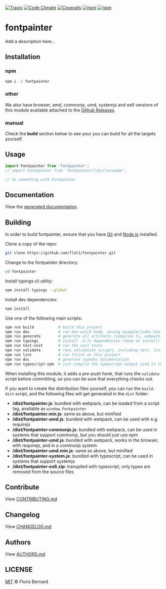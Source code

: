 [![Travis](https://img.shields.io/travis/flut1/knockout-validator.svg?maxAge=2592000)](https://travis-ci.org/flut1/knockout-validator)
[![Code Climate](https://img.shields.io/codeclimate/github/flut1/knockout-validator.svg?maxAge=2592000)](https://codeclimate.com/github/flut1/knockout-validator)
[![Coveralls](https://img.shields.io/coveralls/flut1/knockout-validator.svg?maxAge=2592000)](https://coveralls.io/github/flut1/knockout-validator?branch=master)
[![npm](https://img.shields.io/npm/v/knockout-validator.svg?maxAge=2592000)](https://www.npmjs.com/package/knockout-validator)
[![npm](https://img.shields.io/npm/dm/knockout-validator.svg?maxAge=2592000)](https://www.npmjs.com/package/knockout-validator)

# fontpainter

Add a description here...


## Installation

### npm

```sh
npm i -S fontpainter
```

### other

We also have browser, amd, commonjs, umd, systemjs and es6 versions of
this module available attached to the [Github Releases](https://github.com/flut1/fontpainter/releases).

### manual

Check the **build** section below to see your you can build for all the
targets yourself.

## Usage

```ts
import Fontpainter from 'fontpainter';
// import Fontpainter from 'fontpainter/lib/classname';

// do something with Fontpainter
```


## Documentation

View the [generated documentation](https://rawgit.com/flut1/fontpainter/master/doc/typedoc/index.html).


## Building

In order to build fontpainter, ensure that you have [Git](http://git-scm.com/downloads)
and [Node.js](http://nodejs.org/) installed.

Clone a copy of the repo:
```sh
git clone https://github.com/flut1/fontpainter.git
```

Change to the fontpainter directory:
```sh
cd fontpainter
```

Install typings cli utility:
```sh
npm install typings --global
```

Install dev dependencies:
```sh
npm install
```

Use one of the following main scripts:
```sh
npm run build           # build this project
npm run dev             # run dev-watch mode, seving example/index.html in the browser
npm run generate        # generate all artifacts (compiles ts, webpack, docs and coverage)
npm run typings         # install .d.ts dependencies (done on install)
npm run test-unit       # run the unit tests
npm run validate        # runs validation scripts, including test, lint and coverage check
npm run lint            # run tslint on this project
npm run doc             # generate typedoc documentation
npm run typescript-npm  # just compile the typescript output used in the npm module
```

When installing this module, it adds a pre-push hook, that runs the `validate`
script before committing, so you can be sure that everything checks out.

If you want to create the distribution files yourself, you can run the
`build-dist` script, and the following files will get generated in the
`dist` folder:

- **/dist/fontpainter.js**: bundled with webpack, can be loaded from
	a script tag, available as `window.Fontpainter`
- **/dist/fontpainter.min.js**: same as above, but minified
- **/dist/fontpainter-amd.js**: bundled with webpack, can be used
	with e.g. requirejs
- **/dist/fontpainter-commonjs.js**: bundled with webpack, can be
	used in systems that support commonjs, but you should just use npm
- **/dist/fontpainter-umd.js**: bundled with webpack, works in the
	browser, with requirejs, and in a commonjs system
- **/dist/fontpainter-umd.min.js**: same as above, but minified
- **/dist/fontpainter-system.js**: bundled with typescript, can be
	used in systems	that support systemjs
- **/dist/fontpainter-es6.zip**: transpiled with typescript, only
	types are removed from the source files

## Contribute

View [CONTRIBUTING.md](./CONTRIBUTING.md)


## Changelog

View [CHANGELOG.md](./CHANGELOG.md)


## Authors

View [AUTHORS.md](./AUTHORS.md)


## LICENSE

[MIT](./LICENSE) © Floris Bernard


